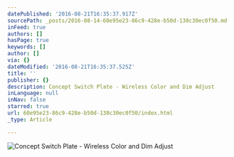 ```yaml
---
datePublished: '2016-08-21T16:35:37.917Z'
sourcePath: _posts/2016-08-14-60e95e23-86c9-428e-b50d-138c30ec0f50.md
inFeed: true
authors: []
hasPage: true
keywords: []
author: []
via: {}
dateModified: '2016-08-21T16:35:37.525Z'
title: ''
publisher: {}
description: Concept Switch Plate - Wireless Color and Dim Adjust
inLanguage: null
inNav: false
starred: true
url: 60e95e23-86c9-428e-b50d-138c30ec0f50/index.html
_type: Article

---
```

![Concept Switch Plate - Wireless Color and Dim Adjust](https://the-grid-user-content.s3-us-west-2.amazonaws.com/4337dfa7-63c8-4edb-b5fa-3f5dcb76b108.jpg)